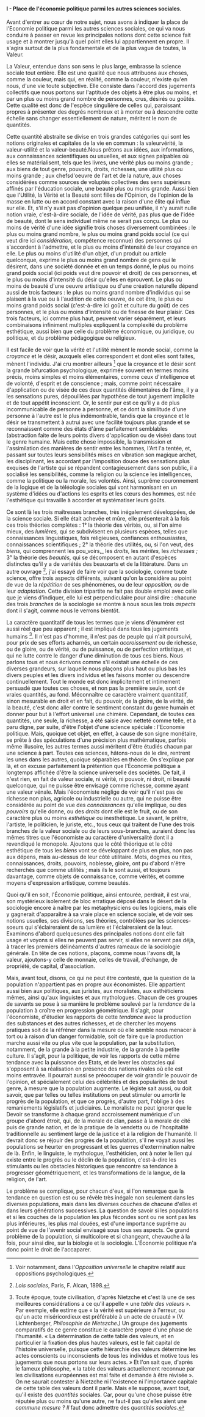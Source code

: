 #### I - Place de l'économie politique parmi les autres sciences sociales.

Avant d'entrer au cœur de notre sujet, nous avons à indiquer la place de l'Economie politique parmi les autres sciences sociales, ce qui va nous conduire à passer en revue les principales notions dont cette science fait usage et à montrer jusqu'à quel point elles lui appartiennent en propre. Il s'agira surtout de la plus fondamentale et de la plus vague de toutes, la Valeur.

La Valeur, entendue dans son sens le plus large, embrasse la science sociale tout entière. Elle est une qualité que nous attribuons aux choses, comme la couleur, mais qui, en réalité, comme la couleur, n'existe qu'en nous, d'une vie toute subjective. Elle consiste dans l'accord des jugements collectifs que nous portons sur l'aptitude des objets à être plus ou moins, et par un plus ou moins grand nombre de personnes, crus, désirés ou goûtés. Cette qualité est donc de l'espèce singulière de celles qui, paraissant propres à présenter des degrés nombreux et à monter ou à descendre cette échelle sans changer essentiellement de nature, méritent le nom de quantités.

Cette quantité abstraite se divise en trois grandes catégories qui sont les notions originales et capitales de la vie en commun : la valeurvérité, la valeur-utilité et la valeur-beauté.Nous prêtons aux idées, aux informations, aux connaissances scientifiques ou usuelles, et aux signes palpables où elles se matérialisent, tels que les livres, une vérité plus ou moins grande ; aux biens de tout genre, pouvoirs, droits, richesses, une utilité plus ou moins grande ; aux chefsd'oeuvre de l'art et de la nature, aux choses considérées comme sources de voluptés collectives des sens supérieurs affinés par l'éducation sociale, une beauté plus ou moins grande. Aussi bien que l'Utilité, la Vérité et la Beauté sont filles de l'Opinion, de l'opinion de la masse en lutte ou en accord constant avec la raison d'une élite qui influe sur elle. Et, s'il n'y avait pas d'opinion quelque peu unifiée, il n'y aurait nulle notion vraie, c'est-à-dire sociale, de l'idée de vérité, pas plus que de l'idée de beauté, dont le sens individuel même ne serait pas conçu. Le plus ou moins de vérité d'une idée signifie trois choses diversement combinées : le plus ou moins grand nombre, le plus ou moins grand poids social (ce qui veut dire ici _considération,_ compétence reconnue) des personnes qui s'accordent à l'admettre, et le plus ou moins d'intensité de leur croyance en elle. Le plus ou moins d'utilité d'un objet, d'un produit ou article quelconque, exprime le plus ou moins grand nombre de gens qui le désirent, dans une société donnée et en un temps donné, le plus ou moins grand poids social (ici poids veut dire pouvoir et droit) de ces personnes, et le plus ou moins d'intensité du désir qu'elles en éprouvent. Le plus ou moins de beauté d'une oeuvre artistique ou d'une création naturelle dépend aussi de trois facteurs : le plus ou moins grand nombre d'individus qui se plaisent à la vue ou à l'audition de cette oeuvre, de cet être, le plus ou moins grand poids social (c'est-à-dire ici goût et culture du goût) de ces personnes, et le plus ou moins d'intensité ou de finesse de leur plaisir. Ces trois facteurs, ici comme plus haut, peuvent varier séparément, et leurs combinaisons infiniment multiples expliquent la complexité du problème esthétique, aussi bien que celle du problème économique, ou juridique, ou politique, et du problème pédagogique ou religieux.

Il est facile de voir que la vérité et l'utilité mènent le monde social, comme la _croyance_ et le désir, auxquels elles correspondent et dont elles sont faites, mènent l'individu. J'ai cru montrer ailleurs [^23] que la croyance et le désir sont la grande bifurcation psychologique, exprimée souvent en termes moins précis, moins simples et moins élémentaires, comme ceux d'intelligence et de volonté, d'esprit et de conscience ; mais, comme point nécessaire d'application ou de visée de ces deux quantités élémentaires de l'âme, il y a les sensations pures, dépouillées par hypothèse de tout jugement implicite et de tout appétit inconscient. Or, le sentir pur est ce qu'il y a de plus incommunicable de personne à personne, et ce dont la similitude d'une personne à l'autre est le plus indémontrable, tandis que la croyance et le désir se transmettent à autrui avec une facilité toujours plus grande et se reconnaissent comme des états d'âme parfaitement semblables (abstraction faite de leurs points divers d'application ou de visée) dans tout le genre humaine. Mais cette chose impossible, la transmission et l'assimilation des manières de sentir entre les hommes, l'Art l'a tentée, et, passant sur toutes leurs sensibilités mises en vibration son magique archet, les disciplinant, les accordant par l'imposition douce des sensations plus exquises de l'artiste qui se répandent contagieusement dans son public, il a socialisé les sensibilités, comme la religion ou la science les intelligences, comme la politique ou la morale, les volontés. Ainsi, suprême couronnement de la logique et de la téléologie sociales qui vont harmonisant en un système d'idées ou d'actions les esprits et les cœurs des hommes, est née l'esthétique qui travaille à accorder et systématiser leurs goûts.

Ce sont là les trois maîtresses branches, très inégalement développées, de la science sociale. Si elle était achevée et mûre, elle présenterait à la fois ces trois théories complètes : 1° la théorie des vérités, ou, si l'on aime mieux, des _lumières,_ qui se subdivisent en plusieurs espèces, telles que connaissances linguistiques, fois religieuses, confiances enthousiastes, connaissances scientifiques ; 2° la théorie des utilités, ou, si l'on veut, des _biens,_ qui comprennent les pou_voirs,_ les _droits,_ les _mérites,_ les _richesses ;_ 3° la théorie des _beautés,_ qui se décomposent en autant d'espèces distinctes qu'il y a de variétés des beauxarts et de la littérature. Dans un autre ouvrage [^24], j'ai essayé de faire voir que la sociologie, comme toute science, offre trois aspects différents, suivant qu'on la considère au point de vue de la _répétition_ de ses phénomènes, ou de leur _opposition, ou_ de leur _adaptation._ Cette division tripartite ne fait pas double emploi avec celle que je viens d'indiquer, elle lui est perpendiculaire pour ainsi dire : chacune des trois _branches_ de la sociologie se montre à nous sous les trois _aspects_ dont il s'agit, comme nous le verrons bientôt.

La caractère quantitatif de tous les termes que je viens d'énumérer est aussi réel que peu apparent ; il est impliqué dans tous les jugements humains [^25]. Il n'est pas d'homme, il n'est pas de peuple qui n'ait poursuivi, pour prix de ses efforts acharnés, un certain _accroissement ou_ de richesse, ou de gloire, ou de vérité, ou de puissance, ou de perfection artistique, et qui ne lutte contre le danger d'une diminution de tous ces biens. Nous parlons tous et nous écrivons comme s'il existait une échelle de ces diverses grandeurs, sur laquelle nous plaçons plus haut ou plus bas les divers peuples et les divers individus et les faisons monter ou descendre continuellement. Tout le monde est donc implicitement et intimement persuadé que toutes ces choses, et non pas la première seule, sont de vraies quantités, au fond. Méconnaître ce caractère vraiment quantitatif, sinon mesurable en droit et en fait, du pouvoir, de la gloire, de la vérité, de la beauté, c'est donc aller contre le sentiment constant du genre humain et donner pour but à l'effort universel une chimère. Cependant, de toutes ces quantités, une seule, la richesse, a été saisie avec netteté comme telle, et a paru digne, par suite, d'être l'objet d'une science spéciale : l'Economie politique. Mais, quoique cet objet, en effet, à cause de son signe monétaire, se prête à des spéculations d'une précision plus mathématique, parfois même illusoire, les autres termes aussi méritent d'être étudiés chacun par une science à part. Toutes ces sciences, hâtons-nous de le dire, rentrent les unes dans les autres, quoique séparables en théorie. On s'explique par là, et on excuse parfaitement la prétention que l'Économie politique a longtemps affichée d'être la science universelle des sociétés. De fait, il n'est rien, en fait de valeur sociale, ni vérité, ni pouvoir, ni droit, ni beauté quelconque, qui ne puisse être envisagé comme richesse, comme ayant une valeur vénale. Mais l'économiste néglige de voir qu'il n'est pas de richesse non plus, agricole ou industrielle ou autre, qui ne puisse être considérée au point de vue des _connaissances_ qu'elle implique, ou des _pouvoirs_ qu'elle donne, ou des _droits_ dont elle est le fruit, ou de son caractère plus ou moins _esthétique_ ou inesthétique. Le savant, le prêtre, l'artiste, le politicien, le juriste, etc., tous ceux qui traitent de l'une des trois branches de la valeur sociale ou de leurs sous-branches, auraient donc les mêmes titres que l'économiste au caractère d'universalité dont il a revendiqué le monopole. Ajoutons que le côté théorique et le côté esthétique de tous les _biens_ vont se développant de plus en plus, non pas aux dépens, mais au-dessus de leur côté utilitaire. Mots, dogmes ou rites, connaissances, droits, pouvoirs, noblesse, gloire, ont pu d'abord n'être recherchés que comme utilités ; mais ils le sont aussi, et toujours davantage, comme objets de connaissance, comme vérités, et comme moyens d'expression artistique, comme beautés.

Quoi qu'il en soit, l'Économie politique, ainsi entourée, perdrait, il est vrai, son mystérieux isolement de bloc erratique déposé dans le désert de la sociologie encore à naître par les métaphysiciens ou les logiciens, mais elle y gagnerait d'apparaître à sa vraie place en science sociale, et de voir ses notions usuelles, ses divisions, ses théories, contrôlées par les sciences-soeurs qui s'éclaireraient de sa lumière et l'éclaireraient de la leur. Examinons d'abord quelquesunes des principales notions dont elle fait usage et voyons si elles ne peuvent pas servir, si elles ne servent pas déjà, à tracer les premiers délinéaments d'autres rameaux de la sociologie générale. En tête de ces notions, plaçons, comme nous l'avons dit, la valeur, ajoutons-y celle de monnaie, celles de travail, d'échange, de propriété, de capital, d'association.

Mais, avant tout, disons, ce qui ne peut être contesté, que la question de la population n'appartient pas en propre aux économistes. Elle appartient aussi bien aux politiques, aux juristes, aux moralistes, aux esthéticiens mêmes, ainsi qu'aux linguistes et aux mythologues. Chacun de ces groupes de savants se pose à sa manière le problème soulevé par la _tendance_ de la population à croître en progression géométrique. Il s'agit, pour l'économiste, d'étudier les rapports de cette _tendance_ avec la production des substances et des autres richesses, et de chercher les moyens pratiques soit de la réfréner dans la mesure où elle semble nous menacer à tort ou à raison d'un danger formidable, soit de faire que la production marche aussi vite ou plus vite que la population, par la substitution, notamment, de la grande à la petite industrie, de la grande à la petite culture. Il s'agit, pour la politique, de voir les rapports de cette même tendance avec la puissance des Etats, et de lever les obstacles qui s'opposent à sa réalisation en présence des nations rivales où elle est moins entravée. Il pourrait aussi se préoccuper de voir grandir le pouvoir de l'opinion, et spécialement celui des célébrités et des popularités de tout genre, à mesure que la population augmente. Le légiste sait aussi, ou doit savoir, que par telles ou telles institutions on peut stimuler ou amortir le progrès de la population, et que ce progrès, d'autre part, l'oblige à des remaniements législatifs et judiciaires. Le moraliste ne peut ignorer que le Devoir se transforme à chaque grand accroissement numérique d'un groupe d'abord étroit, qui, de la morale de clan, passe à la morale de cité puis de grande nation, et de la pratique de la vendetta ou de l'hospitalité traditionnelle au sentiment large de la justice et à la religion de l'humanité. Il devrait donc se réjouir des progrès de la population, s'il ne voyait aussi les populations se heurter en progressant et les guerres d'extermination naître de là. Enfin, le linguiste, le mythologue, l'esthéticien, ont à noter le lien qui existe entre le progrès ou le déclin de la population, c'est-à-dire les stimulants ou les obstacles historiques que rencontre sa tendance à progresser géométriquement, et les transformations de la langue, de la religion, de l'art.

Le problème se complique, pour chacun d'eux, si l'on remarque que la tendance en question est ou se révèle très inégale non seulement dans les diverses populations, mais dans les diverses couches de chacune d'elles et dans leurs générations successives. La question de savoir si les populations et si les couches de la population les plus fécondes sont ou ne sont pas les plus inférieures, les plus mal douées, est d'une importance suprême au point de vue de l'avenir social envisagé sous tous ses aspects. Ce grand problème de la population, si multicolore et si changeant, chevauche à la fois, pour ainsi dire, sur la biologie et la sociologie. L'Économie politique n'a donc point le droit de l'accaparer.

[^23]: Voir notamment, dans l'_Opposition universelle_ le chapitre relatif aux oppositions psychologiques.

[^24]: _Lois sociales_, Paris, F. Alcan, 1898.

[^25]: Toute époque, toute civilisation, d'après Nietzche et c'est là une de ses meilleures considérations a ce qu'il appelle « une _table des valeurs »._ Par exemple, elle estime que « la vérité est supérieure à l'erreur, ou qu'un acte miséricordieux est préférable à un acte de cruauté » (V. Lichtenberger, _Philosophie de Nietszche.)_ Un groupe des jugements comparatifs de ce genre constitue le caractère propre d'une phase de l'humanité. « La détermination de cette table des valeurs, et en particulier la fixation des plus hautes valeurs, est le fait capital de l'histoire universelle, puisque cette hiérarchie des valeurs détermine les actes conscients ou inconscients de tous les individus et motive tous les jugements que nous portons sur leurs actes. » Et l'on sait que, d'après le fameux philosophe, « la table des valeurs actuellement reconnue par les civilisations européennes est mal faite et demande à être révisée ». On ne saurait contester à Nietzche ni l'existence ni l'importance capitale de cette table des valeurs dont il parle. Mais elle suppose, avant tout, qu'il existe des _quantités_ sociales. Car, pour qu'une chose puisse être réputée plus ou moins qu'une autre, ne faut-il pas qu'elles aient une _commune mesure ? Il_ faut donc admettre des _quantités sociales._
